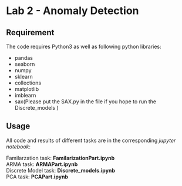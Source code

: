 # Lab 2 - Anomaly Detection
## Requirement
The code requires Python3 as well as following python libraries:

* pandas
* seaborn
* numpy
* sklearn
* collections
* matplotlib
* imblearn
* sax(Please put the SAX.py in the file if you hope to run the Discrete_models )

## Usage
All code and results of different tasks are in the corresponding *jupyter notebook*:  

Familarzation task: **FamilarizationPart.ipynb**  
ARMA task: **ARMAPart.ipynb**  
Discrete Model task: **Discrete_models.ipynb**  
PCA task: **PCAPart.ipynb**  
